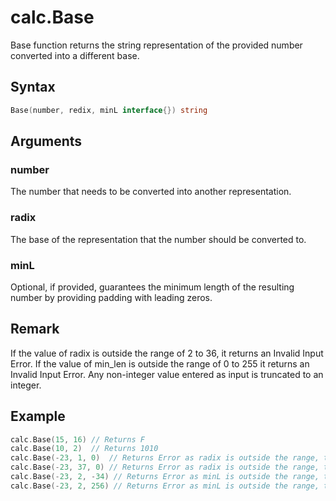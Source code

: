 # calc.Base

Base function returns the string representation of the provided number
converted into a different base.

## Syntax

```go
Base(number, redix, minL interface{}) string
```

## Arguments

### number

The number that needs to be converted into another representation.

### radix

The base of the representation that the number should be converted to.

### minL

Optional, if provided, guarantees the minimum length of the resulting number
by providing padding with leading zeros.

## Remark

If the value of radix is outside the range of 2 to 36, it returns an Invalid Input Error.
If the value of min_len is outside the range of 0 to 255 it returns an Invalid Input Error.
Any non-integer value entered as input is truncated to an integer.

## Example

```go
calc.Base(15, 16) // Returns F
calc.Base(10, 2)  // Returns 1010
calc.Base(-23, 1, 0)  // Returns Error as radix is outside the range, that is less than 2.
calc.Base(-23, 37, 0) // Returns Error as radix is outside the range, that is greater than 37.
calc.Base(-23, 2, -34) // Returns Error as minL is outside the range, that is less than 0.
calc.Base(-23, 2, 256) // Returns Error as minL is outside the range, that is greater than 255.
```
